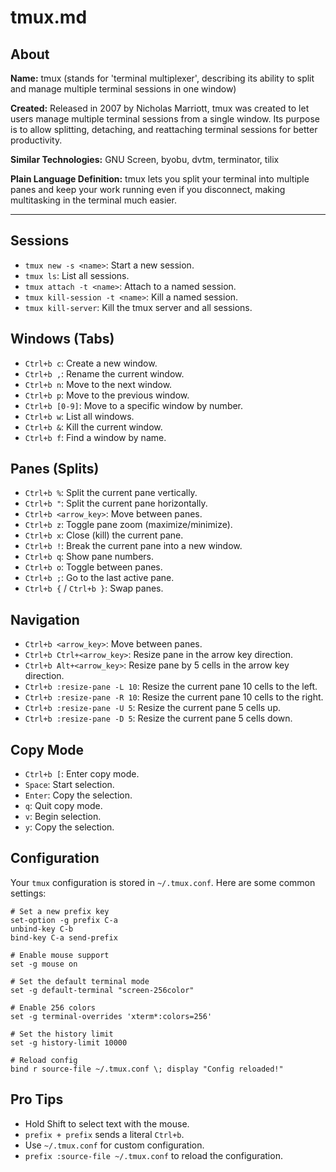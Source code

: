# tmux.md

## About
**Name:** tmux (stands for 'terminal multiplexer', describing its ability to split and manage multiple terminal sessions in one window)

**Created:** Released in 2007 by Nicholas Marriott, tmux was created to let users manage multiple terminal sessions from a single window. Its purpose is to allow splitting, detaching, and reattaching terminal sessions for better productivity.

**Similar Technologies:** GNU Screen, byobu, dvtm, terminator, tilix

**Plain Language Definition:**
tmux lets you split your terminal into multiple panes and keep your work running even if you disconnect, making multitasking in the terminal much easier.

---

## Sessions

- `tmux new -s <name>`: Start a new session.
- `tmux ls`: List all sessions.
- `tmux attach -t <name>`: Attach to a named session.
- `tmux kill-session -t <name>`: Kill a named session.
- `tmux kill-server`: Kill the tmux server and all sessions.

## Windows (Tabs)

- `Ctrl+b c`: Create a new window.
- `Ctrl+b ,`: Rename the current window.
- `Ctrl+b n`: Move to the next window.
- `Ctrl+b p`: Move to the previous window.
- `Ctrl+b [0-9]`: Move to a specific window by number.
- `Ctrl+b w`: List all windows.
- `Ctrl+b &`: Kill the current window.
- `Ctrl+b f`: Find a window by name.

## Panes (Splits)

- `Ctrl+b %`: Split the current pane vertically.
- `Ctrl+b "`: Split the current pane horizontally.
- `Ctrl+b <arrow_key>`: Move between panes.
- `Ctrl+b z`: Toggle pane zoom (maximize/minimize).
- `Ctrl+b x`: Close (kill) the current pane.
- `Ctrl+b !`: Break the current pane into a new window.
- `Ctrl+b q`: Show pane numbers.
- `Ctrl+b o`: Toggle between panes.
- `Ctrl+b ;`: Go to the last active pane.
- `Ctrl+b {` / `Ctrl+b }`: Swap panes.

## Navigation

- `Ctrl+b <arrow_key>`: Move between panes.
- `Ctrl+b Ctrl+<arrow_key>`: Resize pane in the arrow key direction.
- `Ctrl+b Alt+<arrow_key>`: Resize pane by 5 cells in the arrow key direction.
- `Ctrl+b :resize-pane -L 10`: Resize the current pane 10 cells to the left.
- `Ctrl+b :resize-pane -R 10`: Resize the current pane 10 cells to the right.
- `Ctrl+b :resize-pane -U 5`: Resize the current pane 5 cells up.
- `Ctrl+b :resize-pane -D 5`: Resize the current pane 5 cells down.

## Copy Mode

- `Ctrl+b [`: Enter copy mode.
- `Space`: Start selection.
- `Enter`: Copy the selection.
- `q`: Quit copy mode.
- `v`: Begin selection.
- `y`: Copy the selection.

## Configuration

Your `tmux` configuration is stored in `~/.tmux.conf`. Here are some common settings:

```tmux
# Set a new prefix key
set-option -g prefix C-a
unbind-key C-b
bind-key C-a send-prefix

# Enable mouse support
set -g mouse on

# Set the default terminal mode
set -g default-terminal "screen-256color"

# Enable 256 colors
set -g terminal-overrides 'xterm*:colors=256'

# Set the history limit
set -g history-limit 10000

# Reload config
bind r source-file ~/.tmux.conf \; display "Config reloaded!"
```

## Pro Tips

- Hold Shift to select text with the mouse.
- `prefix + prefix` sends a literal `Ctrl+b`.
- Use `~/.tmux.conf` for custom configuration.
- `prefix :source-file ~/.tmux.conf` to reload the configuration.

